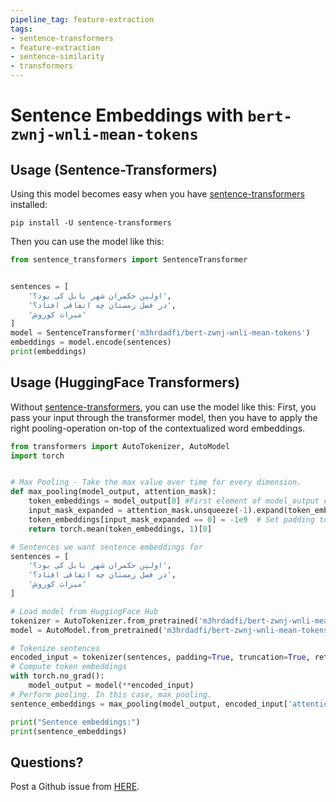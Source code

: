 ```yaml
---
pipeline_tag: feature-extraction
tags:
- sentence-transformers
- feature-extraction
- sentence-similarity
- transformers
---
```


# Sentence Embeddings with `bert-zwnj-wnli-mean-tokens`

## Usage (Sentence-Transformers)
Using this model becomes easy when you have [sentence-transformers](https://www.SBERT.net) installed:

```
pip install -U sentence-transformers
```

Then you can use the model like this:

```python
from sentence_transformers import SentenceTransformer


sentences = [
    'اولین حکمران شهر بابل کی بود؟',
    'در فصل زمستان چه اتفاقی افتاد؟',
    'میراث کوروش'
]
model = SentenceTransformer('m3hrdadfi/bert-zwnj-wnli-mean-tokens')
embeddings = model.encode(sentences)
print(embeddings)
```

## Usage (HuggingFace Transformers)
Without [sentence-transformers](https://www.SBERT.net), you can use the model like this: First, you pass your input through the transformer model, then you have to apply the right pooling-operation on-top of the contextualized word embeddings.

```python
from transformers import AutoTokenizer, AutoModel
import torch


# Max Pooling - Take the max value over time for every dimension. 
def max_pooling(model_output, attention_mask):
    token_embeddings = model_output[0] #First element of model_output contains all token embeddings
    input_mask_expanded = attention_mask.unsqueeze(-1).expand(token_embeddings.size()).float()
    token_embeddings[input_mask_expanded == 0] = -1e9  # Set padding tokens to large negative value
    return torch.mean(token_embeddings, 1)[0]

# Sentences we want sentence embeddings for
sentences = [
    'اولین حکمران شهر بابل کی بود؟',
    'در فصل زمستان چه اتفاقی افتاد؟',
    'میراث کوروش'
]

# Load model from HuggingFace Hub
tokenizer = AutoTokenizer.from_pretrained('m3hrdadfi/bert-zwnj-wnli-mean-tokens')
model = AutoModel.from_pretrained('m3hrdadfi/bert-zwnj-wnli-mean-tokens')

# Tokenize sentences
encoded_input = tokenizer(sentences, padding=True, truncation=True, return_tensors='pt')
# Compute token embeddings
with torch.no_grad():
    model_output = model(**encoded_input)
# Perform pooling. In this case, max pooling.
sentence_embeddings = max_pooling(model_output, encoded_input['attention_mask'])

print("Sentence embeddings:")
print(sentence_embeddings)
```

## Questions?
Post a Github issue from [HERE](https://github.com/m3hrdadfi/sentence-transformers).